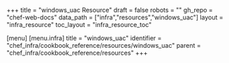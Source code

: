 +++
title = "windows_uac Resource"
draft = false
robots = ""
gh_repo = "chef-web-docs"
data_path = ["infra","resources","windows_uac"]
layout = "infra_resource"
toc_layout = "infra_resource_toc"

[menu]
  [menu.infra]
    title = "windows_uac"
    identifier = "chef_infra/cookbook_reference/resources/windows_uac"
    parent = "chef_infra/cookbook_reference/resources"
+++

<!-- The contents of this page are automatically generated from the windows_uac.yaml file in the data directory. -->
<!-- To suggest a change, edit the https://github.com/chef/chef/blob/master/lib/chef/resource/windows_uac.rb file
      and submit a pull request to the https://github.com/chef/chef repository. -->
